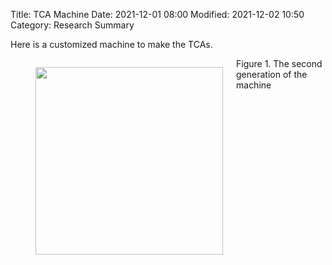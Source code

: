 Title: TCA Machine
Date: 2021-12-01 08:00
Modified: 2021-12-02 10:50
Category: Research Summary

Here is a customized machine to make the TCAs.


<figure>
<img src="{static}/images/TCA Machine G2.jpg" style="float:left; width:300px; padding-top:1em; padding-right:1.5em; padding-bottom:20px; padding-left:0px;">
</figure>
Figure 1. The second generation of the machine